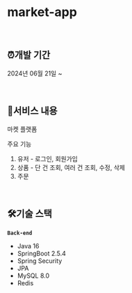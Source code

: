 # market-app

<br>

## ⏰개발 기간 
2024년 06월 21일 ~ 

<br>

## 📜서비스 내용
마켓 플랫폼

주요 기능
1. 유저 - 로그인, 회원가입
2. 상품 - 단 건 조회, 여러 건 조회, 수정, 삭제
3. 주문
<br>

## 🛠기술 스택
**`Back-end`**
- Java 16
- SpringBoot 2.5.4
- Spring Security
- JPA
- MySQL 8.0
- Redis

<br>
